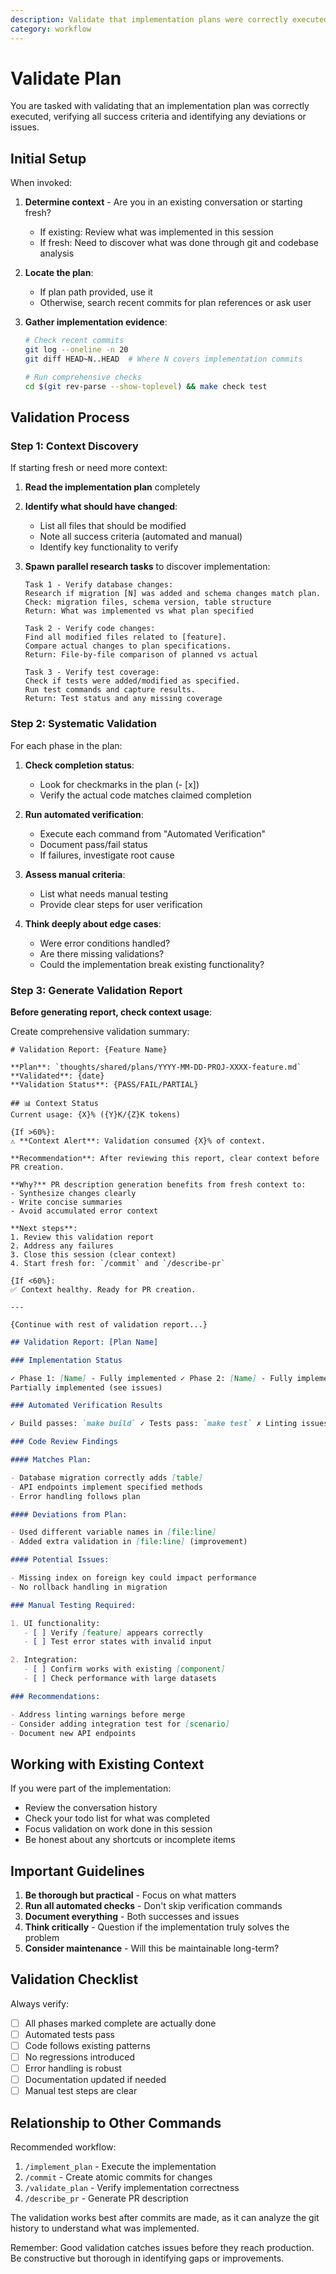 ```yaml
---
description: Validate that implementation plans were correctly executed
category: workflow
---
```


# Validate Plan

You are tasked with validating that an implementation plan was correctly executed, verifying all
success criteria and identifying any deviations or issues.

## Initial Setup

When invoked:

1. **Determine context** - Are you in an existing conversation or starting fresh?
   - If existing: Review what was implemented in this session
   - If fresh: Need to discover what was done through git and codebase analysis

2. **Locate the plan**:
   - If plan path provided, use it
   - Otherwise, search recent commits for plan references or ask user

3. **Gather implementation evidence**:

   ```bash
   # Check recent commits
   git log --oneline -n 20
   git diff HEAD~N..HEAD  # Where N covers implementation commits

   # Run comprehensive checks
   cd $(git rev-parse --show-toplevel) && make check test
   ```

## Validation Process

### Step 1: Context Discovery

If starting fresh or need more context:

1. **Read the implementation plan** completely
2. **Identify what should have changed**:
   - List all files that should be modified
   - Note all success criteria (automated and manual)
   - Identify key functionality to verify

3. **Spawn parallel research tasks** to discover implementation:

   ```
   Task 1 - Verify database changes:
   Research if migration [N] was added and schema changes match plan.
   Check: migration files, schema version, table structure
   Return: What was implemented vs what plan specified

   Task 2 - Verify code changes:
   Find all modified files related to [feature].
   Compare actual changes to plan specifications.
   Return: File-by-file comparison of planned vs actual

   Task 3 - Verify test coverage:
   Check if tests were added/modified as specified.
   Run test commands and capture results.
   Return: Test status and any missing coverage
   ```

### Step 2: Systematic Validation

For each phase in the plan:

1. **Check completion status**:
   - Look for checkmarks in the plan (- [x])
   - Verify the actual code matches claimed completion

2. **Run automated verification**:
   - Execute each command from "Automated Verification"
   - Document pass/fail status
   - If failures, investigate root cause

3. **Assess manual criteria**:
   - List what needs manual testing
   - Provide clear steps for user verification

4. **Think deeply about edge cases**:
   - Were error conditions handled?
   - Are there missing validations?
   - Could the implementation break existing functionality?

### Step 3: Generate Validation Report

**Before generating report, check context usage**:

Create comprehensive validation summary:

```
# Validation Report: {Feature Name}

**Plan**: `thoughts/shared/plans/YYYY-MM-DD-PROJ-XXXX-feature.md`
**Validated**: {date}
**Validation Status**: {PASS/FAIL/PARTIAL}

## 📊 Context Status
Current usage: {X}% ({Y}K/{Z}K tokens)

{If >60%}:
⚠️ **Context Alert**: Validation consumed {X}% of context.

**Recommendation**: After reviewing this report, clear context before PR creation.

**Why?** PR description generation benefits from fresh context to:
- Synthesize changes clearly
- Write concise summaries
- Avoid accumulated error context

**Next steps**:
1. Review this validation report
2. Address any failures
3. Close this session (clear context)
4. Start fresh for: `/commit` and `/describe-pr`

{If <60%}:
✅ Context healthy. Ready for PR creation.

---

{Continue with rest of validation report...}
```

```markdown
## Validation Report: [Plan Name]

### Implementation Status

✓ Phase 1: [Name] - Fully implemented ✓ Phase 2: [Name] - Fully implemented ⚠️ Phase 3: [Name] -
Partially implemented (see issues)

### Automated Verification Results

✓ Build passes: `make build` ✓ Tests pass: `make test` ✗ Linting issues: `make lint` (3 warnings)

### Code Review Findings

#### Matches Plan:

- Database migration correctly adds [table]
- API endpoints implement specified methods
- Error handling follows plan

#### Deviations from Plan:

- Used different variable names in [file:line]
- Added extra validation in [file:line] (improvement)

#### Potential Issues:

- Missing index on foreign key could impact performance
- No rollback handling in migration

### Manual Testing Required:

1. UI functionality:
   - [ ] Verify [feature] appears correctly
   - [ ] Test error states with invalid input

2. Integration:
   - [ ] Confirm works with existing [component]
   - [ ] Check performance with large datasets

### Recommendations:

- Address linting warnings before merge
- Consider adding integration test for [scenario]
- Document new API endpoints
```

## Working with Existing Context

If you were part of the implementation:

- Review the conversation history
- Check your todo list for what was completed
- Focus validation on work done in this session
- Be honest about any shortcuts or incomplete items

## Important Guidelines

1. **Be thorough but practical** - Focus on what matters
2. **Run all automated checks** - Don't skip verification commands
3. **Document everything** - Both successes and issues
4. **Think critically** - Question if the implementation truly solves the problem
5. **Consider maintenance** - Will this be maintainable long-term?

## Validation Checklist

Always verify:

- [ ] All phases marked complete are actually done
- [ ] Automated tests pass
- [ ] Code follows existing patterns
- [ ] No regressions introduced
- [ ] Error handling is robust
- [ ] Documentation updated if needed
- [ ] Manual test steps are clear

## Relationship to Other Commands

Recommended workflow:

1. `/implement_plan` - Execute the implementation
2. `/commit` - Create atomic commits for changes
3. `/validate_plan` - Verify implementation correctness
4. `/describe_pr` - Generate PR description

The validation works best after commits are made, as it can analyze the git history to understand
what was implemented.

Remember: Good validation catches issues before they reach production. Be constructive but thorough
in identifying gaps or improvements.

